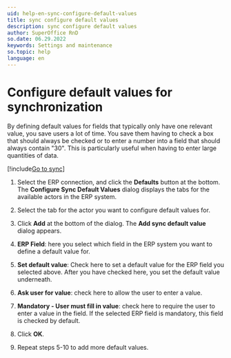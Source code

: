 ```yaml
---
uid: help-en-sync-configure-default-values
title: sync configure default values
description: sync configure default values
author: SuperOffice RnD
so.date: 06.29.2022
keywords: Settings and maintenance
so.topic: help
language: en
---
```


# Configure default values for synchronization

By defining default values for fields that typically only have one relevant value, you save users a lot of time. You save them having to check a box that should always be checked or to enter a number into a field that should always contain "30". This is particularly useful when having to enter large quantities of data.

[!include[Go to sync](../includes/goto-sync.md)]

1. Select the ERP connection, and click the **Defaults** button at the bottom. The **Configure Sync Default Values** dialog displays the tabs for the available actors in the ERP system.

1. Select the tab for the actor you want to configure default values for.

1. Click **Add** at the bottom of the dialog. The **Add sync default value** dialog appears.

1. **ERP Field**: here you select which field in the ERP system you want to define a default value for.

1. **Set default value**: Check here to set a default value for the ERP field you selected above. After you have checked here, you set the default value underneath.

1. **Ask user for value**: check here to allow the user to enter a value.

1. **Mandatory - User must fill in value**: check here to require the user to enter a value in the field. If the selected ERP field is mandatory, this field is checked by default.

1. Click **OK**.

1. Repeat steps 5-10 to add more default values.
